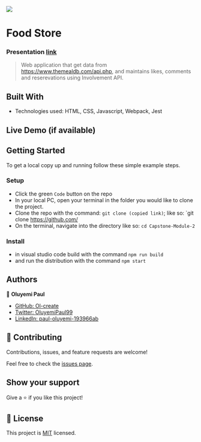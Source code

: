 ![](https://img.shields.io/badge/Microverse-blueviolet)

# Food Store
### Presentation [link](https://www.loom.com/share/17cf085fcb444782b44d374cbb9ca33c)

> Web application that get data from https://www.themealdb.com/api.php, and maintains likes, comments and reserevations using Involvement API.


## Built With

- Technologies used: HTML, CSS, Javascript, Webpack, Jest

## Live Demo (if available)

## Getting Started

To get a local copy up and running follow these simple example steps.

### Setup
- Click the green `Code` button on the repo
- In your local PC, open your terminal in the folder you would like to clone the project.
- Clone the repo with the command: `git clone (copied link)`; like so: `git clone https://github.com/
- On the terminal, navigate into the directory like so: `cd Capstone-Module-2`

### Install
- in visual studio code build with the command `npm run build`
- and run the distribution with the command `npm start`

## Authors

👤 **Oluyemi Paul**

- [GitHub: Ol-create](https://github.com/Ol-create)
- [Twitter: OluyemiPaul99](https://twitter.com/OluyemiPaul99)
- [LinkedIn: paul-oluyemi-193966ab](https://www.linkedin.com/in/paul-oluyemi-193966ab)

## 🤝 Contributing

Contributions, issues, and feature requests are welcome!

Feel free to check the [issues page](https://github.com/NeckerFree/Capstone-Module-2/issues).

## Show your support

Give a ⭐️ if you like this project!

## 📝 License

This project is [MIT](./MIT.md) licensed.

